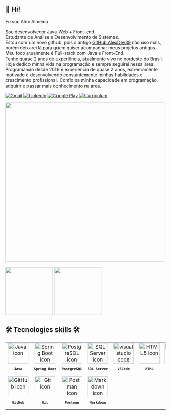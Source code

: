 ## 🖖 Hi!
Eu sou Alex Almeida

Sou desenvolvedor Java Web + Front-end<br>
Estudante de Análise e Desenvolvimento de Sistemas.<br>
Estou com um novo github, pois o antigo <a href="https://github.com/AlexDev39" >GitHub AlexDev39</a> não uso mais, porém deixarei lá para quem quiser acompanhar meus projetos antigos.<br>
Meu foco atualmente é Full-stack com Java e Front-End.<br>
Tenho quase 2 anos de experiência, atualmente vivo no nordeste do Brasil.<br>
Hoje dedico minha vida na programação e sempre seguirei nessa área. <br>
Programando desde 2019 e experiência de quase 2 anos, extremamente motivado e desenvolvendo constantemente minhas habilidades e crescimento profissional. Confio na minha capacidade em programação, adquirir e passar mais conhecimento na área.

[![Gmail](https://img.shields.io/badge/Gmail-D14836?style=for-the-badge&logo=gmail&logoColor=white)](mailto:alexhavilla2022@gmail.com)
[![LinkedIn](https://img.shields.io/badge/LinkedIn-0077B5?style=for-the-badge&logo=linkedin&logoColor=white)](https://www.linkedin.com/in/alexsandro-j-a-almeida/)
[![Google Play](https://img.shields.io/badge/Google_Play-414141?style=for-the-badge&logo=google-play&logoColor=white)](https://play.google.com/store/apps/details?id=com.AMH.GalaxyFox)
[![Curriculum](https://img.shields.io/badge/Curriculum-6FDA44?style=for-the-badge&logo=Upwork&logoColor=white)](https://docs.google.com/document/d/1qbIXA7VEDnR_zXFHoipr1uK0dgLN0lRsdfXSB16FEOE/edit)


<img height="500em" align="center" src="https://i.postimg.cc/2yTVz6kq/pcgif.gif"/>
<br><br>

<div>
    <img height="150em" src="https://github-readme-stats.vercel.app/api?username=Alexdevsoft&show_icons=true&theme=tokyonight"/>
    <img height="150em" src="https://github-readme-stats.vercel.app/api/top-langs/?username=Alexdevsoft&layout=compact&theme=tokyonight"/>
</div>

## 🛠️ Tecnologies skills 🛠️

<table align="center" height="320px">
  <tr>
    <td align="center">
      <img src="https://cdn.jsdelivr.net/gh/devicons/devicon/icons/java/java-original-wordmark.svg" width="65px" alt="Java icon"/><br>
      <sub>
        <b>
          <pre>Java</pre>
        </b>
      </sub>
    </td>
    <td align="center">
      <img src="https://i.postimg.cc/QMpskVT2/spring.png" width="65px" alt="Spring Boot icon"/><br>
      <sub>
        <b>
          <pre>Spring Boot</pre>
        </b>
      </sub>
    </td>
    <td align="center">
      <img src="https://cdn.jsdelivr.net/gh/devicons/devicon/icons/postgresql/postgresql-plain-wordmark.svg" width="65px" alt="PostgreSQL icon"/><br>
      <sub>
        <b>
          <pre>PostgreSQL</pre>
        </b>
      </sub>
    </td>
    <td align="center">
      <img src="https://i.postimg.cc/TY89BwL7/SQLSERVER.png" width="65px" alt="SQL Server icon"/><br>
      <sub>
        <b>
          <pre>SQL Server</pre>
        </b>
      </sub>
    </td>
    <td align="center">
      <img src="https://skillicons.dev/icons?i=vscode" width="65px" alt="visual studio code icon"/><br>
      <sub>
        <b>
          <pre>VSCode</pre>
        </b>
      </sub>
    </td>
    <td align="center">
      <img src="https://skillicons.dev/icons?i=html" width="65px" alt="HTML5 icon"/><br>
      <sub>
        <b>
          <pre>HTML</pre>
        </b>
      </sub>
    </td>
    <td align="center">
      <img src="https://skillicons.dev/icons?i=css" width="65px" alt="CSS3 icon"/><br>
      <sub>
        <b>
          <pre>&ensp;CSS&ensp;</pre>
        </b>
      </sub>
    </td>
    <td align="center">
      <img src="https://skillicons.dev/icons?i=javascript" width="65px" alt="Javascript icon"/><br>
      <sub>
        <b>
          <pre>JavaScript</pre>
        </b>
      </sub>
    </td>
    <td align="center">
      <img src="https://skillicons.dev/icons?i=react" width="65px" alt="ReactJS icon"/><br>
      <sub>
        <b>
          <pre>React</pre>
        </b>
      </sub>
    </td>
  </tr>
  <tr>
    <td align="center" width="100px;">
      <img src="https://skillicons.dev/icons?i=github" width="65px" alt="GitHub icon"/><br>
      <sub>
        <b>
          <pre>&emsp;GitHub&emsp;</pre>
        </b>
      </sub>
    </td>
    <td align="center" width="100px;">
      <img src="https://skillicons.dev/icons?i=git" width="65px" alt="Git icon"/><br>
      <sub>
        <b>
          <pre>&emsp;Git&emsp;</pre>
        </b>
      </sub>
    </td>
    <td align="center">
      <img src="https://i.postimg.cc/Hn3DLcD2/postman.png" width="65px" alt="Postman icon"/><br>
      <sub>
        <b>
          <pre>Postman</pre>
        </b>
      </sub>
    </td>
    <td align="center">
      <img src="https://skillicons.dev/icons?i=md" width="65px" alt="Markdown icon"/><br>
      <sub>
        <b>
          <pre>Markdown</pre>
        </b>
      </sub>
    </td>
    
  </tr>
  </tr>
<!--<td align="center">
      <img src="https://user-images.githubusercontent.com/86276393/177162603-b078ec0b-5097-4067-9e04-f2e260e298a8.png" width="65px" alt="Yarn/npm icon"/><br>
      <sub>
        <b>
          <pre>Yarn/npm</pre>
        </b>
      </sub>
    </td>
  </tr>
  <tr>
    <td align="center">
      <img src="https://skillicons.dev/icons?i=typescript" width="65px" alt="TypeScript icon"/><br>
      <sub>
        <b>
          <pre>TypeScript</pre>
        </b>
      </sub>
    </td>
    <td align="center">
      <img src="https://skillicons.dev/icons?i=tailwind" width="65px" alt="tailwind icon"/><br>
      <sub>
        <b>
          <pre>Tailwind</pre>
        </b>
      </sub>
    </td>
    <td align="center">
      <img src="https://skillicons.dev/icons?i=nodejs" width="65px" alt="NodeJS icon"/><br>
      <sub>
        <b>
          <pre>NodeJS</pre>
        </b>
      </sub>
    </td>
    <td align="center">
      <img src="https://skillicons.dev/icons?i=bash" width="65px" alt="bash icon"/><br>
      <sub>
        <b>
          <pre>Terminal</pre>
        </b>
      </sub>
    </td>
  </tr>
  <tr>
    <td align="center">
      <img src="https://user-images.githubusercontent.com/86276393/177148580-f21f8f32-113c-499c-8c4d-f03412137f82.svg" width="65px" alt="Insomnia icon"/><br>
      <sub>
        <b>
          <pre>Insomnia</pre>
        </b>
      </sub>
    </td>
  </tr>-->
</table>

##



